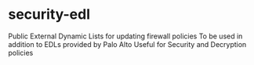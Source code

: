 # security-edl
Public External Dynamic Lists for updating firewall policies
To be used in addition to EDLs provided by Palo Alto
Useful for Security and Decryption policies
